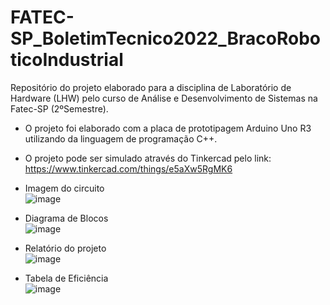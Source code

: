 # FATEC-SP_BoletimTecnico2022_BracoRoboticoIndustrial
Repositório do projeto elaborado para a disciplina de Laboratório de Hardware (LHW) pelo curso de Análise e Desenvolvimento de Sistemas na Fatec-SP (2ºSemestre).

- O projeto foi elaborado com a placa de prototipagem Arduino Uno R3 utilizando da linguagem de programação C++.

- O projeto pode ser simulado através do Tinkercad pelo link:
  https://www.tinkercad.com/things/e5aXw5RgMK6
  
- Imagem do circuito <br>
  ![image](https://user-images.githubusercontent.com/101514539/201527843-4afc245d-b096-435c-ae48-f177273cc55c.png)
  
 - Diagrama de Blocos <br>
  ![image](https://user-images.githubusercontent.com/101514539/201527922-b95e1cee-fc6e-4ced-a4db-ad172b6f0d78.png)
 
- Relatório do projeto <br>
  ![image](https://user-images.githubusercontent.com/101514539/201527896-1ecd5fc4-9057-48d9-a21a-8cb379123755.png)
  
- Tabela de Eficiência <br>
![image](https://user-images.githubusercontent.com/101514539/201528077-d9b4d425-5778-436b-8bb7-acae2c2274e6.png)
